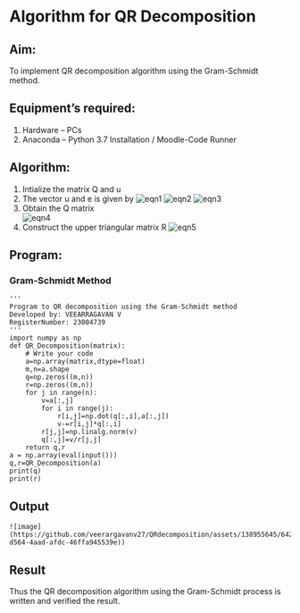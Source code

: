 # Algorithm for QR Decomposition
## Aim:
To implement QR decomposition algorithm using the Gram-Schmidt method.
## Equipment’s required:
1.	Hardware – PCs
2.	Anaconda – Python 3.7 Installation / Moodle-Code Runner
## Algorithm:
1.	Intialize the matrix Q and u
2.	The vector u and e is given by
    ![eqn1](./ex4.jpg)
    ![eqn2](./ex6.jpg)
    ![eqn3](./ex3.jpg)
3.	Obtain the Q matrix   
    ![eqn4](./ex1.jpg)
4.	Construct the upper triangular matrix R
    ![eqn5](./ex2.jpg)
## Program:
### Gram-Schmidt Method
```
''' 
Program to QR decomposition using the Gram-Schmidt method
Developed by: VEEARRAGAVAN V
RegisterNumber: 23004739
'''
import numpy as np
def QR_Decomposition(matrix):
    # Write your code 
    a=np.array(matrix,dtype=float)
    m,n=a.shape
    q=np.zeros((m,n))
    r=np.zeros((m,n))
    for j in range(n):
        v=a[:,j]
        for i in range(j):
            r[i,j]=np.dot(q[:,i],a[:,j])
            v-=r[i,j]*q[:,i]
        r[j,j]=np.linalg.norm(v)
        q[:,j]=v/r[j,j]
    return q,r
a = np.array(eval(input()))
q,r=QR_Decomposition(a)
print(q)
print(r)
```
## Output
```
![image](https://github.com/veerargavanv27/QRdecomposition/assets/138955645/6424d565-d564-4aad-afdc-46ffa945539e))
```
## Result
Thus the QR decomposition algorithm using the Gram-Schmidt process is written and verified the result.
